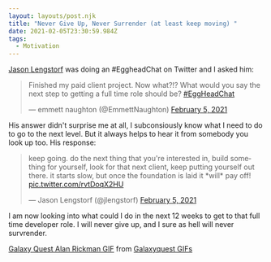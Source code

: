 ```yaml
---
layout: layouts/post.njk
title: "Never Give Up, Never Surrender (at least keep moving) "
date: 2021-02-05T23:30:59.984Z
tags:
  - Motivation
---
```




[Jason Lengstorf]([https://twitter.com/jlengstorf) was doing an #EggheadChat on Twitter and I asked him: 

<blockquote class="twitter-tweet"><p lang="en" dir="ltr">Finished my paid client project. Now what?!? What would you say the next step to getting a full time role should be? <a href="https://twitter.com/hashtag/EggHeadChat?src=hash&amp;ref_src=twsrc%5Etfw">#EggHeadChat</a></p>&mdash; emmett naughton (@EmmettNaughton) <a href="https://twitter.com/EmmettNaughton/status/1357486945119707136?ref_src=twsrc%5Etfw">February 5, 2021</a></blockquote> <script async src="https://platform.twitter.com/widgets.js" charset="utf-8"></script>

His answer didn't surprise me at all, I subconsiously know what I need to do to go to the next level. But it always helps to hear it from somebody you look up too. 
His response: <blockquote class="twitter-tweet"><p lang="en" dir="ltr">keep going. do the next thing that you&#39;re interested in, build something for yourself, look for that next client, keep putting yourself out there. it starts slow, but once the foundation is laid it \*will\* pay off! <a href="https://t.co/rvtDoqX2HU">pic.twitter.com/rvtDoqX2HU</a></p>&mdash; Jason Lengstorf (@jlengstorf) <a href="https://twitter.com/jlengstorf/status/1357488776981872640?ref_src=twsrc%5Etfw">February 5, 2021</a></blockquote> <script async src="https://platform.twitter.com/widgets.js" charset="utf-8"></script>

I am now looking into what could I do in the next 12 weeks to get to that full time developer role.
I will never give up, and I sure as hell will never survrender.
<div class="tenor-gif-embed" data-postid="17272106" data-share-method="host" data-width="100%" data-aspect-ratio="2.394230769230769"><a href="https://tenor.com/view/galaxy-quest-alan-rickman-never-give-up-never-surrender-gif-17272106">Galaxy Quest Alan Rickman GIF</a> from <a href="https://tenor.com/search/galaxyquest-gifs">Galaxyquest GIFs</a></div><script type="text/javascript" async src="https://tenor.com/embed.js"></script>
 


